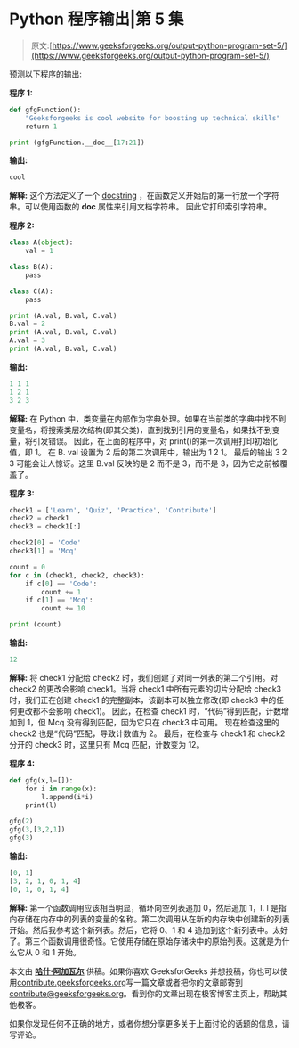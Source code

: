 # Python 程序输出|第 5 集

> 原文:[https://www.geeksforgeeks.org/output-python-program-set-5/](https://www.geeksforgeeks.org/output-python-program-set-5/)

预测以下程序的输出:

**程序 1:**

```py
def gfgFunction():
    "Geeksforgeeks is cool website for boosting up technical skills"
    return 1

print (gfgFunction.__doc__[17:21])
```

**输出:**

```py
cool

```

**解释:**
这个方法定义了一个 [docstring](https://www.python.org/dev/peps/pep-0257/) ，在函数定义开始后的第一行放一个字符串。可以使用函数的 __doc__ 属性来引用文档字符串。
因此它打印索引字符串。

**程序 2:**

```py
class A(object):
    val = 1

class B(A):
    pass

class C(A):
    pass

print (A.val, B.val, C.val)
B.val = 2
print (A.val, B.val, C.val)
A.val = 3
print (A.val, B.val, C.val)
```

**输出:**

```py
1 1 1
1 2 1
3 2 3

```

**解释:**
在 Python 中，类变量在内部作为字典处理。如果在当前类的字典中找不到变量名，将搜索类层次结构(即其父类)，直到找到引用的变量名，如果找不到变量，将引发错误。
因此，在上面的程序中，对 print()的第一次调用打印初始化值，即 1。
在 B. val 设置为 2 后的第二次调用中，输出为 1 2 1。
最后的输出 3 2 3 可能会让人惊讶。这里 B.val 反映的是 2 而不是 3，而不是 3，因为它之前被覆盖了。

**程序 3:**

```py
check1 = ['Learn', 'Quiz', 'Practice', 'Contribute']
check2 = check1
check3 = check1[:]

check2[0] = 'Code'
check3[1] = 'Mcq'

count = 0
for c in (check1, check2, check3):
    if c[0] == 'Code':
        count += 1
    if c[1] == 'Mcq':
        count += 10

print (count)
```

**输出:**

```py
12

```

**解释:**
将 check1 分配给 check2 时，我们创建了对同一列表的第二个引用。对 check2 的更改会影响 check1。当将 check1 中所有元素的切片分配给 check3 时，我们正在创建 check1 的完整副本，该副本可以独立修改(即 check3 中的任何更改都不会影响 check1)。
因此，在检查 check1 时，“代码”得到匹配，计数增加到 1，但 Mcq 没有得到匹配，因为它只在 check3 中可用。
现在检查这里的 check2 也是“代码”匹配，导致计数值为 2。
最后，在检查与 check1 和 check2 分开的 check3 时，这里只有 Mcq 匹配，计数变为 12。

**程序 4:**

```py
def gfg(x,l=[]):
    for i in range(x):
        l.append(i*i)
    print(l) 

gfg(2)
gfg(3,[3,2,1])
gfg(3)
```

**输出:**

```py
[0, 1]
[3, 2, 1, 0, 1, 4]
[0, 1, 0, 1, 4]

```

**解释:**
第一个函数调用应该相当明显，循环向空列表追加 0，然后追加 1，l. l 是指向存储在内存中的列表的变量的名称。第二次调用从在新的内存块中创建新的列表开始。然后我参考这个新列表。然后，它将 0、1 和 4 追加到这个新列表中。太好了。第三个函数调用很奇怪。它使用存储在原始存储块中的原始列表。这就是为什么它从 0 和 1 开始。

本文由 [**哈什·阿加瓦尔**](https://www.facebook.com/harsh.agarwal.16752) 供稿。如果你喜欢 GeeksforGeeks 并想投稿，你也可以使用[contribute.geeksforgeeks.org](http://www.contribute.geeksforgeeks.org)写一篇文章或者把你的文章邮寄到 contribute@geeksforgeeks.org。看到你的文章出现在极客博客主页上，帮助其他极客。

如果你发现任何不正确的地方，或者你想分享更多关于上面讨论的话题的信息，请写评论。